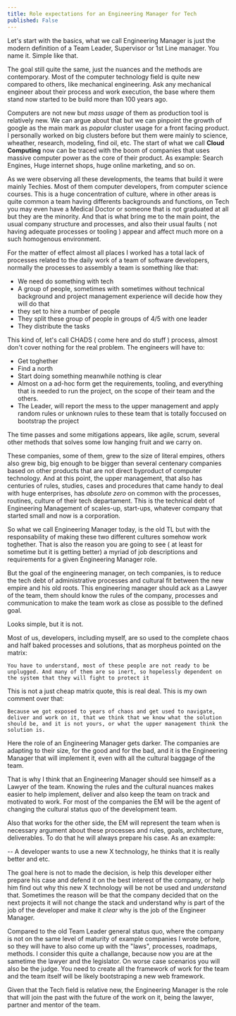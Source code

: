 ```yaml
---
title: Role expectations for an Engineering Manager for Tech
published: False
---
```


Let's start with the basics, what we call Engineering Manager is just the modern definition of a Team Leader, Supervisor or 1st Line manager. You name it. Simple like that.

The goal still quite the same, just the nuances and the methods are contemporary. Most of the computer technology field is quite new compared to others, like mechanical engineering. Ask any mechanical engineer about their process and work execution, the base where them stand now started to be build more than 100 years ago.  

Computers are not new but *mass usage* of them as production tool is relatively new. We can argue about that but we can pinpoint the growth of google as the main mark as *popular* cluster usage for a front facing product. I personally worked on big clusters before but them were mainly to science, wheather, research, modeling, find oil, etc.  The start of what we call __Cloud Computing__ now can be traced with the boom of companies that uses massive computer power as the core of their product. As example: Search Engines, Huge internet shops, huge online marketing, and so on. 

As we were observing all these developments, the teams that build it were mainly Techies. Most of them computer developers, from computer science courses. This is a huge concentration of culture, where in other areas is quite common a team having differents backgrounds and functions, on Tech you may even have a Medical Doctor or someone that is not graduated at all but they are the minority. And that is what bring me to the main point, the usual company structure and processes, and also their usual faults ( not having adequate processes or tooling ) appear and affect much more on a such homogenous environment. 

For the matter of effect almost all places I worked has a total lack of processes related to the daily work of a team of software developers, normally the processes to assembly a team is something like that:

* We need do something with tech
* A group of people, sometimes with sometimes without technical background and project management experience will decide how they will do that
* they set to hire a number of people
* They split these group of people in groups of 4/5 with one leader
* They distribute the tasks 

This kind of, let's call CHADS ( come here and do stuff ) process, almost don't cover nothing for the real problem.  The engineers will have to:

* Get toghether
* Find a north
* Start doing something meanwhile nothing is clear
* Almost on a ad-hoc form get the requirements, tooling, and everything that is needed to run the project, on the scope of their team and the others.
* The Leader, will report the mess to the upper management and apply random rules or unknown rules to these team that is totally foccused on bootstrap the project 

The time passes and some mitigations appears, like agile, scrum, several other methods that solves some low hanging fruit and we carry on. 

These companies, some of them, grew to the size of literal empires, others also grew big, big enough to be bigger than several centenary companies based on other products that are not direct byproduct of computer technology.  And at this point, the upper management, that also has centuries of rules, studies, cases and procedures that came handy to deal with huge enterprises, has *absolute zero* on common with the processes, routines, culture of their tech departament.  This is the technical debt of Engineering Management of scales-up, start-ups, whatever company that started small and now is a corporation. 

So what we call Engineering Manager today, is the old TL but with the responsability of making these two different cultures somehow work toghether. That is also the reason you are going to see ( at least for sometime but it is getting better) a myriad of job descriptions and requirements for a given Engineering Manager role. 

But the goal of the engineering manager, on tech companies, is to reduce the tech debt of administrative processes and cultural fit between the new empire and his old roots. This engineering manager should ack as a Lawyer of the team, them should know the rules of the company, processes and communication to make the team work as close as possible to the defined goal. 

Looks simple, but it is not. 

Most of us, developers, including myself, are so used to the complete chaos and half baked processes and solutions, that as morpheus pointed on the matrix: 

```You have to understand, most of these people are not ready to be unplugged. And many of them are so inert, so hopelessly dependent on the system that they will fight to protect it```

This is not a just cheap matrix quote, this is real deal. This is my own comment over that:

```Because we got exposed to years of chaos and get used to navigate, deliver and work on it, that we think that we know what the solution should be, and it is not yours, or what the upper management think the solution is.```

Here the role of an Engineering Manager gets darker. The companies are adapting to their size, for the good and for the bad, and it is the Engineering Manager that will implement it, even with all the cultural baggage of the team. 

That is why I think that an Engineering Manager should see himself as a Lawyer of the team. Knowing the rules and the cultural nuances makes easier to help implement, deliver and also keep the team on track and motivated to work. For most of the companies the EM will be the agent of changing the cultural status quo of the development team. 

Also that works for the other side, the EM will represent the team when is necessary argument about these processes and rules, goals, architecture, deliverables. To do that he will always prepare his case.  As an example:

-- A developer wants to use a new X technology, he thinks that it is really better and etc. 

The goal here is not to made the decision, is help this developer either prepare his case and defend it on the best interest of the company, or help him find out why this new X technology will be not be used and *understand* that.  Sometimes the reason will be that the company decided that on the next projects it will not change the stack and understand why is part of the job of the developer and make it *clear* why is the job of the Engineer Manager. 

Compared to the old Team Leader general status quo, where the company is not on the same level of maturity of example companies I wrote before, so they will have to also come up with the "laws", processes, roadmaps, methods. I consider this quite a challange, because now you are at the sametime the lawyer and the legislator. On worse case scenarios you will also be the judge.   You need to create all the framework of work for the team and the team itself will be likely bootstraping a new web framework. 

Given that the Tech field is relative new, the Engineering Manager is the role that will join the past with the future of the work on it, being the lawyer, partner and mentor of the team. 



